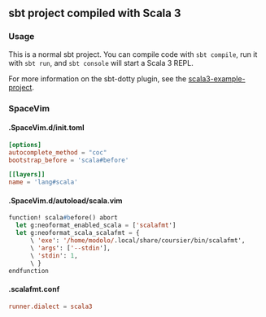 ## sbt project compiled with Scala 3

### Usage

This is a normal sbt project. You can compile code with `sbt compile`, run it with `sbt run`, and `sbt console` will start a Scala 3 REPL.

For more information on the sbt-dotty plugin, see the
[scala3-example-project](https://github.com/scala/scala3-example-project/blob/main/README.md).

### SpaceVim


#### .SpaceVim.d/init.toml

```toml
[options]
autocomplete_method = "coc"
bootstrap_before = 'scala#before'

[[layers]]
name = 'lang#scala'
```

#### .SpaceVim.d/autoload/scala.vim

```lisp
function! scala#before() abort
  let g:neoformat_enabled_scala = ['scalafmt']
  let g:neoformat_scala_scalafmt = {
      \ 'exe': '/home/modolo/.local/share/coursier/bin/scalafmt',
      \ 'args': ['--stdin'],
      \ 'stdin': 1,
      \ }
endfunction
```

#### .scalafmt.conf

```conf
runner.dialect = scala3
```
